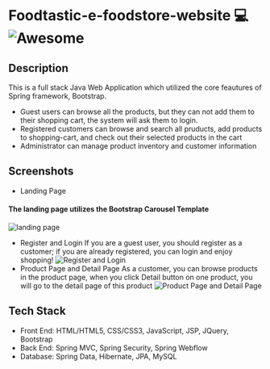 # Foodtastic-e-foodstore-website :computer: ![Awesome](https://cdn.rawgit.com/sindresorhus/awesome/d7305f38d29fed78fa85652e3a63e154dd8e8829/media/badge.svg) #
## Description ##
This is a full stack Java Web Application which utilized the core feautures of Spring framework, Bootstrap. 
- Guest users can browse all the products, but they can not add them to their shopping cart, the system will ask them to login.
- Registered customers can browse and search all pruducts, add products to shopping-cart, and check out their selected products in the cart
- Administrator can manage product inventory and customer information

## Screenshots ##

- Landing Page
#### The landing page utilizes the Bootstrap Carousel Template
![landing page](https://github.com/OliviaLiyuanWei/Foodtastic-e-foodstore-website/blob/master/img-capture/foodtastic1.JPG)
- Register and Login
If you are a guest user, you should register as a customer; if you are already registered, you can login and enjoy shopping!
![Register and Login](https://github.com/OliviaLiyuanWei/Foodtastic-e-foodstore-website/blob/master/img-capture/foodtastic001.jpg)
- Product Page and Detail Page
As a customer, you can browse products in the product page, when you click Detail button on one product, you will go to the detail page of this product
![Product Page and Detail Page](https://github.com/OliviaLiyuanWei/Foodtastic-e-foodstore-website/blob/master/img-capture/foodtastic002.jpg)

## Tech Stack ##
- Front End: HTML/HTML5, CSS/CSS3, JavaScript, JSP, JQuery, Bootstrap
- Back End: Spring MVC, Spring Security, Spring Webflow
- Database: Spring Data, Hibernate, JPA, MySQL
